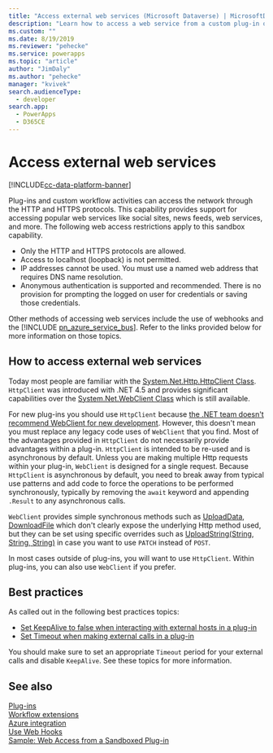 ```yaml
---
title: "Access external web services (Microsoft Dataverse) | MicrosoftDocs"
description: "Learn how to access a web service from a custom plug-in or workflow activity."
ms.custom: ""
ms.date: 8/19/2019
ms.reviewer: "pehecke"
ms.service: powerapps
ms.topic: "article"
author: "JimDaly"
ms.author: "pehecke"
manager: "kvivek"
search.audienceType: 
  - developer
search.app: 
  - PowerApps
  - D365CE
---
```

# Access external web services

[!INCLUDE[cc-data-platform-banner](../../includes/cc-data-platform-banner.md)]

Plug-ins and custom workflow activities can access the network through the HTTP and HTTPS protocols. This capability provides support for accessing popular web services like social sites, news feeds, web services, and more. The following web access restrictions apply to this sandbox capability.  
  
- Only the HTTP and HTTPS protocols are allowed.
- Access to localhost (loopback) is not permitted.
- IP addresses cannot be used. You must use a named web address that requires DNS name resolution.
- Anonymous authentication is supported and recommended. There is no provision for prompting the logged on user for credentials or saving those credentials.

Other methods of accessing web services include the use of webhooks and the [!INCLUDE [pn_azure_service_bus](../../includes/pn_azure_service_bus.md)]. Refer to the links provided below for more information on those topics.

## How to access external web services

Today most people are familiar with  the [System.Net.Http.HttpClient Class](/dotnet/api/system.net.http.httpclient). `HttpClient` was introduced with .NET 4.5 and provides significant capabilities over the [System.Net.WebClient Class](/dotnet/api/system.net.webclient) which is still available.

For new plug-ins you should use `HttpClient` because [the .NET team doesn't recommend WebClient for new development](/dotnet/api/system.net.webclient?#remarks). However, this doesn't mean you must replace any legacy code uses of `WebClient` that you find. Most of the advantages provided in `HttpClient` do not necessarily provide advantages within a plug-in. `HttpClient` is intended to be re-used and is asynchronous by default. Unless you are making multiple Http requests within your plug-in, `WebClient` is designed for a single request. Because `HttpClient` is asynchronous by default, you need to break away from typical use patterns and add code to force the operations to be performed synchronously, typically by removing the `await` keyword and appending `.Result` to any asynchronous calls.

`WebClient` provides simple synchronous methods such as [UploadData](/dotnet/api/system.net.webclient.uploaddata), [DownloadFile](/dotnet/api/system.net.webclient.downloadfile) which don't clearly expose the underlying Http method used, but they can be set using specific overrides such as [UploadString(String, String, String)](/dotnet/api/system.net.webclient.uploadstring#System_Net_WebClient_UploadString_System_String_System_String_System_String_) in case you want to use `PATCH` instead of `POST`.

In most cases outside of plug-ins, you will want to use `HttpClient`. Within plug-ins, you can also use `WebClient` if you prefer.

## Best practices

As called out in the following best practices topics:

- [Set KeepAlive to false when interacting with external hosts in a plug-in](best-practices/business-logic/set-keepalive-false-interacting-external-hosts-plugin.md)
- [Set Timeout when making external calls in a plug-in](best-practices/business-logic/set-timeout-for-external-calls-from-plug-ins.md)

You should make sure to set an appropriate `Timeout` period for your external calls and disable `KeepAlive`. See these topics for more information.


## See also

[Plug-ins](plug-ins.md)<br />
[Workflow extensions](workflow/workflow-extensions.md)<br />
[Azure integration](azure-integration.md)<br />
[Use Web Hooks](use-webhooks.md)<br />
[Sample: Web Access from a Sandboxed Plug-in](org-service/samples/web-access-plugin.md)
